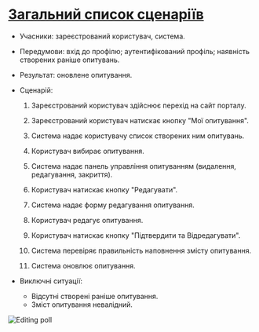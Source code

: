 # [Загальний список сценаріїв](https://github.com/MkZb/ODB/blob/master/doc/requests.md#3-%D1%81%D1%86%D0%B5%D0%BD%D0%B0%D1%80%D1%96%D1%97)
- Учасники: зареєстрований користувач, система.

- Передумови: вхід до профілю; аутентифікований профіль; наявність створених раніше опитувань.

- Результат: оновлене опитування.

- Сценарій:

	1. Зареєстрований користувач здійснює перехід на сайт порталу.
		
	2. Зареєстрований користувач натискає кнопку "Мої опитування".
	
	3. Система надає користувачу список створених ним опитувань.
	
	4. Користувач вибирає опитування.
	
	5. Система надає панель управління опитуванням (видалення, редагування, закриття).
	
	6. Користувач натискає кнопку "Редагувати".
	
	7. Система надає форму редагування опитування.
	
	8. Користувач редагує опитування.
	
	9. Користувач натискає кнопку "Підтвердити та Відредагувати".
	
	9. Система перевіряє правильність наповнення змісту опитування.
	
	10. Система оновлює опитування.

- Виключні ситуації:
	- Відсутні створені раніше опитування.
	- Зміст опитування невалідний.

![Editing poll](https://i.imgur.com/VAHxnoZ.png)
